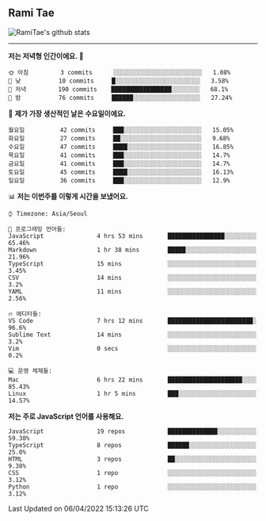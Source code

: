 ## Rami Tae

![RamiTae's github stats](https://github-readme-stats.vercel.app/api?username=RamiTae&show_icons=true&theme=tokyonight)

---
<!--START_SECTION:waka-->
**저는 저녁형 인간이에요. 🦉** 

```text
🌞 아침         3 commits      ░░░░░░░░░░░░░░░░░░░░░░░░░   1.08% 
🌆 낮　         10 commits     █░░░░░░░░░░░░░░░░░░░░░░░░   3.58% 
🌃 저녁         190 commits    █████████████████░░░░░░░░   68.1% 
🌙 밤　         76 commits     ██████░░░░░░░░░░░░░░░░░░░   27.24%

```
📅 **제가 가장 생산적인 날은 수요일이에요.** 

```text
월요일          42 commits     ███░░░░░░░░░░░░░░░░░░░░░░   15.05% 
화요일          27 commits     ██░░░░░░░░░░░░░░░░░░░░░░░   9.68% 
수요일          47 commits     ████░░░░░░░░░░░░░░░░░░░░░   16.85% 
목요일          41 commits     ███░░░░░░░░░░░░░░░░░░░░░░   14.7% 
금요일          41 commits     ███░░░░░░░░░░░░░░░░░░░░░░   14.7% 
토요일          45 commits     ████░░░░░░░░░░░░░░░░░░░░░   16.13% 
일요일          36 commits     ███░░░░░░░░░░░░░░░░░░░░░░   12.9%

```


📊 **저는 이번주를 이렇게 시간을 보냈어요.** 

```text
⌚︎ Timezone: Asia/Seoul

💬 프로그래밍 언어들: 
JavaScript               4 hrs 53 mins       ████████████████░░░░░░░░░   65.46% 
Markdown                 1 hr 38 mins        █████░░░░░░░░░░░░░░░░░░░░   21.96% 
TypeScript               15 mins             ░░░░░░░░░░░░░░░░░░░░░░░░░   3.45% 
CSV                      14 mins             ░░░░░░░░░░░░░░░░░░░░░░░░░   3.2% 
YAML                     11 mins             ░░░░░░░░░░░░░░░░░░░░░░░░░   2.56%

🔥 에디터들: 
VS Code                  7 hrs 12 mins       ████████████████████████░   96.6% 
Sublime Text             14 mins             ░░░░░░░░░░░░░░░░░░░░░░░░░   3.2% 
Vim                      0 secs              ░░░░░░░░░░░░░░░░░░░░░░░░░   0.2%

💻 운영 체제들: 
Mac                      6 hrs 22 mins       █████████████████████░░░░   85.43% 
Linux                    1 hr 5 mins         ███░░░░░░░░░░░░░░░░░░░░░░   14.57%

```

**저는 주로 JavaScript 언어를 사용해요.** 

```text
JavaScript               19 repos            ██████████████░░░░░░░░░░░   59.38% 
TypeScript               8 repos             ██████░░░░░░░░░░░░░░░░░░░   25.0% 
HTML                     3 repos             ██░░░░░░░░░░░░░░░░░░░░░░░   9.38% 
CSS                      1 repo              ░░░░░░░░░░░░░░░░░░░░░░░░░   3.12% 
Python                   1 repo              ░░░░░░░░░░░░░░░░░░░░░░░░░   3.12%

```



 Last Updated on 06/04/2022 15:13:26 UTC
<!--END_SECTION:waka-->
